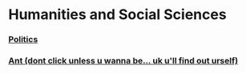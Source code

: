<head>
  <title>Year 9 HASS</title>
</head>

# Humanities and Social Sciences  
### [Politics](/the-merchant/notes/year9/hass/politics/politics.html)  
### [Ant (dont click unless u wanna be... uk u'll find out urself)](/the-merchant/notes/year9/hass/notes-for-ant.html)